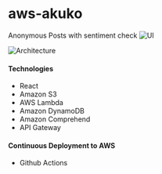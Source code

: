 # aws-akuko

Anonymous Posts with sentiment check
![UI](https://res.cloudinary.com/elbon/image/upload/v1592192466/Screenshot_2020-06-15_at_04.40.08.png)

![Architecture](https://res.cloudinary.com/elbon/image/upload/v1592191150/Screenshot_2020-06-15_at_04.15.03.png)

#### Technologies

- React
- Amazon S3
- AWS Lambda
- Amazon DynamoDB
- Amazon Comprehend
- API Gateway

#### Continuous Deployment to AWS

- Github Actions
